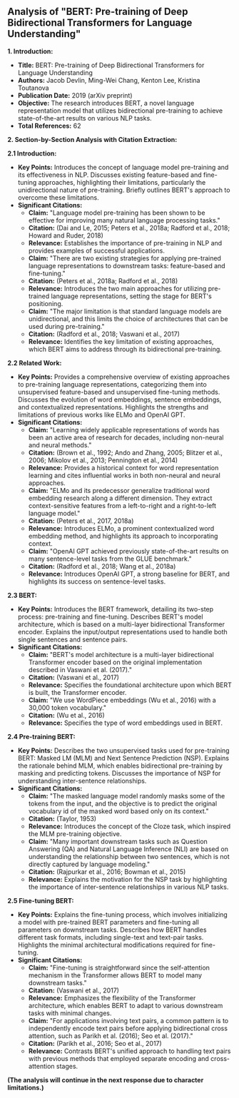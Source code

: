 ## Analysis of "BERT: Pre-training of Deep Bidirectional Transformers for Language Understanding"

**1. Introduction:**

- **Title:** BERT: Pre-training of Deep Bidirectional Transformers for Language Understanding
- **Authors:** Jacob Devlin, Ming-Wei Chang, Kenton Lee, Kristina Toutanova
- **Publication Date:** 2019 (arXiv preprint)
- **Objective:** The research introduces BERT, a novel language representation model that utilizes bidirectional pre-training to achieve state-of-the-art results on various NLP tasks.
- **Total References:** 62

**2. Section-by-Section Analysis with Citation Extraction:**

**2.1 Introduction:**

- **Key Points:** Introduces the concept of language model pre-training and its effectiveness in NLP. Discusses existing feature-based and fine-tuning approaches, highlighting their limitations, particularly the unidirectional nature of pre-training. Briefly outlines BERT's approach to overcome these limitations.
- **Significant Citations:**
    - **Claim:** "Language model pre-training has been shown to be effective for improving many natural language processing tasks."
    - **Citation:** (Dai and Le, 2015; Peters et al., 2018a; Radford et al., 2018; Howard and Ruder, 2018)
    - **Relevance:** Establishes the importance of pre-training in NLP and provides examples of successful applications.
    - **Claim:** "There are two existing strategies for applying pre-trained language representations to downstream tasks: feature-based and fine-tuning."
    - **Citation:** (Peters et al., 2018a; Radford et al., 2018)
    - **Relevance:** Introduces the two main approaches for utilizing pre-trained language representations, setting the stage for BERT's positioning.
    - **Claim:** "The major limitation is that standard language models are unidirectional, and this limits the choice of architectures that can be used during pre-training."
    - **Citation:** (Radford et al., 2018; Vaswani et al., 2017)
    - **Relevance:** Identifies the key limitation of existing approaches, which BERT aims to address through its bidirectional pre-training.

**2.2 Related Work:**

- **Key Points:** Provides a comprehensive overview of existing approaches to pre-training language representations, categorizing them into unsupervised feature-based and unsupervised fine-tuning methods. Discusses the evolution of word embeddings, sentence embeddings, and contextualized representations. Highlights the strengths and limitations of previous works like ELMo and OpenAI GPT.
- **Significant Citations:**
    - **Claim:** "Learning widely applicable representations of words has been an active area of research for decades, including non-neural and neural methods."
    - **Citation:** (Brown et al., 1992; Ando and Zhang, 2005; Blitzer et al., 2006; Mikolov et al., 2013; Pennington et al., 2014)
    - **Relevance:** Provides a historical context for word representation learning and cites influential works in both non-neural and neural approaches.
    - **Claim:** "ELMo and its predecessor generalize traditional word embedding research along a different dimension. They extract context-sensitive features from a left-to-right and a right-to-left language model."
    - **Citation:** (Peters et al., 2017, 2018a)
    - **Relevance:** Introduces ELMo, a prominent contextualized word embedding method, and highlights its approach to incorporating context.
    - **Claim:** "OpenAI GPT achieved previously state-of-the-art results on many sentence-level tasks from the GLUE benchmark."
    - **Citation:** (Radford et al., 2018; Wang et al., 2018a)
    - **Relevance:** Introduces OpenAI GPT, a strong baseline for BERT, and highlights its success on sentence-level tasks.

**2.3 BERT:**

- **Key Points:** Introduces the BERT framework, detailing its two-step process: pre-training and fine-tuning. Describes BERT's model architecture, which is based on a multi-layer bidirectional Transformer encoder. Explains the input/output representations used to handle both single sentences and sentence pairs.
- **Significant Citations:**
    - **Claim:** "BERT's model architecture is a multi-layer bidirectional Transformer encoder based on the original implementation described in Vaswani et al. (2017)."
    - **Citation:** (Vaswani et al., 2017)
    - **Relevance:** Specifies the foundational architecture upon which BERT is built, the Transformer encoder.
    - **Claim:** "We use WordPiece embeddings (Wu et al., 2016) with a 30,000 token vocabulary."
    - **Citation:** (Wu et al., 2016)
    - **Relevance:** Specifies the type of word embeddings used in BERT.

**2.4 Pre-training BERT:**

- **Key Points:** Describes the two unsupervised tasks used for pre-training BERT: Masked LM (MLM) and Next Sentence Prediction (NSP). Explains the rationale behind MLM, which enables bidirectional pre-training by masking and predicting tokens. Discusses the importance of NSP for understanding inter-sentence relationships.
- **Significant Citations:**
    - **Claim:** "The masked language model randomly masks some of the tokens from the input, and the objective is to predict the original vocabulary id of the masked word based only on its context."
    - **Citation:** (Taylor, 1953)
    - **Relevance:** Introduces the concept of the Cloze task, which inspired the MLM pre-training objective.
    - **Claim:** "Many important downstream tasks such as Question Answering (QA) and Natural Language Inference (NLI) are based on understanding the relationship between two sentences, which is not directly captured by language modeling."
    - **Citation:** (Rajpurkar et al., 2016; Bowman et al., 2015)
    - **Relevance:** Explains the motivation for the NSP task by highlighting the importance of inter-sentence relationships in various NLP tasks.

**2.5 Fine-tuning BERT:**

- **Key Points:** Explains the fine-tuning process, which involves initializing a model with pre-trained BERT parameters and fine-tuning all parameters on downstream tasks. Describes how BERT handles different task formats, including single-text and text-pair tasks. Highlights the minimal architectural modifications required for fine-tuning.
- **Significant Citations:**
    - **Claim:** "Fine-tuning is straightforward since the self-attention mechanism in the Transformer allows BERT to model many downstream tasks."
    - **Citation:** (Vaswani et al., 2017)
    - **Relevance:** Emphasizes the flexibility of the Transformer architecture, which enables BERT to adapt to various downstream tasks with minimal changes.
    - **Claim:** "For applications involving text pairs, a common pattern is to independently encode text pairs before applying bidirectional cross attention, such as Parikh et al. (2016); Seo et al. (2017)."
    - **Citation:** (Parikh et al., 2016; Seo et al., 2017)
    - **Relevance:** Contrasts BERT's unified approach to handling text pairs with previous methods that employed separate encoding and cross-attention stages.

**(The analysis will continue in the next response due to character limitations.)** 
